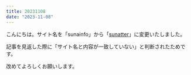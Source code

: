 ```yaml
---
title: 20231108
date: "2023-11-08"
---
```

こんにちは。サイト名を「sunainfo」から「[sunatter](/)」に変更いたしました。

記事を見返した際に「サイト名と内容が一致していない」と判断されたためです。

改めてよろしくお願いします。
